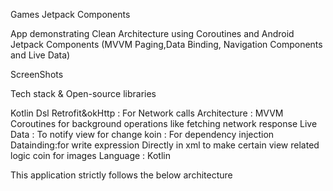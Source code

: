 Games Jetpack Components

App demonstrating Clean Architecture using Coroutines and Android Jetpack Components (MVVM Paging,Data Binding, Navigation Components and Live Data)

ScreenShots

 

Tech stack & Open-source libraries

Kotlin Dsl
Retrofit&okHttp : For Network calls
Architecture : MVVM
Coroutines for background operations like fetching network response
Live Data : To notify view for change
koin : For dependency injection
Datainding:for write expression Directly in xml to make certain view related logic
coin for images
Language : Kotlin

This application strictly follows the below architecture
